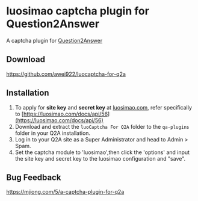 # luosimao captcha plugin for Question2Answer

A captcha plugin for [Question2Answer](http://www.question2answer.org)

## Download
https://github.com/awei922/luocaptcha-for-q2a

## Installation
1. To apply for **site key** and **secret key** at [luosimao.com](https://luosimao.com), refer specifically to [https://luosimao.com/docs/api/56](https://luosimao.com/docs/api/56)
2. Download and extract the `luoCaptcha For Q2A` folder to the `qa-plugins` folder in your Q2A installation.
3. Log in to your Q2A site as a Super Administrator and head to Admin > Spam.
4. Set the captcha module to 'luosimao',then click the 'options' and input the site key and secret key to the luosimao configuration and "save".

## Bug Feedback
https://mjiong.com/5/a-captcha-plugin-for-q2a

